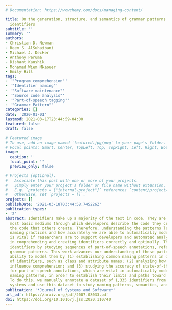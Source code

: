 ```yaml
---
# Documentation: https://wowchemy.com/docs/managing-content/

title: On the generation, structure, and semantics of grammar patterns in source code
  identifiers
subtitle: ''
summary: ''
authors:
- Christian D. Newman
- Reem S. AlSuhaibani
- Michael J. Decker
- Anthony Peruma
- Dishant Kaushik
- Mohamed Wiem Mkaouer
- Emily Hill
tags:
- '"Program comprehension"'
- '"Identifier naming"'
- '"Software maintenance"'
- '"Source code analysis"'
- '"Part-of-speech tagging"'
- '"Grammar Pattern"'
categories: []
date: '2020-01-01'
lastmod: 2021-03-17T23:44:59-04:00
featured: false
draft: false

# Featured image
# To use, add an image named `featured.jpg/png` to your page's folder.
# Focal points: Smart, Center, TopLeft, Top, TopRight, Left, Right, BottomLeft, Bottom, BottomRight.
image:
  caption: ''
  focal_point: ''
  preview_only: false

# Projects (optional).
#   Associate this post with one or more of your projects.
#   Simply enter your project's folder or file name without extension.
#   E.g. `projects = ["internal-project"]` references `content/project/deep-learning/index.md`.
#   Otherwise, set `projects = []`.
projects: []
publishDate: '2021-03-18T03:44:58.745226Z'
publication_types:
- '2'
abstract: Identifiers make up a majority of the text in code. They are one of the
  most basic mediums through which developers describe the code they create and understand
  the code that others create. Therefore, understanding the patterns latent in identifier
  naming practices and how accurately we are able to automatically model these patterns
  is vital if researchers are to support developers and automated analysis approaches
  in comprehending and creating identifiers correctly and optimally. This paper investigates
  identifiers by studying sequences of part-of-speech annotations, referred to as
  grammar patterns. This work advances our understanding of these patterns and our
  ability to model them by (1) establishing common naming patterns in different types
  of identifiers, such as class and attribute names; (2) analyzing how different patterns
  influence comprehension; and (3) studying the accuracy of state-of-the-art techniques
  for part-of-speech annotations, which are vital in automatically modeling identifier
  naming patterns, in order to establish their limits and paths toward improvement.
  To do this, we manually annotate a dataset of 1,335 identifiers from 20 open-source
  systems and use this dataset to study naming patterns, semantics, and tagger accuracy.
publication: '*Journal of Systems and Software*'
url_pdf: https://arxiv.org/pdf/2007.08033.pdf
doi: https://doi.org/10.1016/j.jss.2020.110740
---
```

